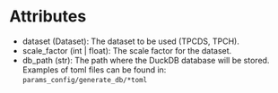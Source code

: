 


# Attributes
- dataset (Dataset): The dataset to be used (TPCDS, TPCH).
- scale_factor (int | float): The scale factor for the dataset.
- db_path (str): The path where the DuckDB database will be stored.
Examples of toml files can be found in:
`params_config/generate_db/*toml`